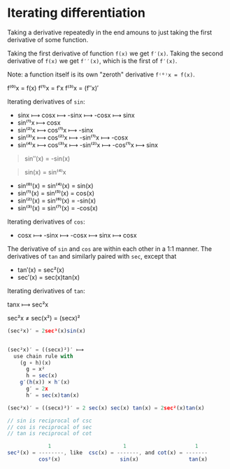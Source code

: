 # Iterating differentiation

Taking a derivative repeatedly in the end amouns to just taking the first derivative of some function.

Taking the first derivative of function `f(x)` we get `f′(x)`. Taking the second derivative of `f(x)` we get `f′′(x)`, which is the first of `f′(x)`.

Note: a function itself is its own "zeroth" derivative `f⁽⁰⁾x = f(x)`.

f⁽⁰⁾x = f(x)
f⁽¹⁾x = f′x
f⁽³⁾x = (f′′x)′

Iterating derivatives of `sin`:
- sinx ⟼ cosx ⟼ -sinx ⟼ -cosx ⟼ sinx
- sin⁽¹⁾x ⟼ cosx
- sin⁽²⁾x ⟼ cos⁽¹⁾x ⟼ -sinx
- sin⁽³⁾x ⟼ cos⁽²⁾x ⟼ -sin⁽¹⁾x ⟼ -cosx
- sin⁽⁴⁾x ⟼ cos⁽³⁾x ⟼ -sin⁽²⁾x ⟼ -cos⁽¹⁾x ⟼ sinx

>sin′′(x) = -sin(x)

>sin(x) = sin⁽⁴⁾x

- sin⁽⁰⁾(x) = sin⁽⁴⁾(x) =  sin(x)
- sin⁽¹⁾(x) = sin⁽⁵⁾(x) =  cos(x)
- sin⁽²⁾(x) = sin⁽⁶⁾(x) = -sin(x)
- sin⁽³⁾(x) = sin⁽⁷⁾(x) = -cos(x)

Iterating derivatives of `cos`:
- cosx ⟼ -sinx ⟼ -cosx ⟼ sinx ⟼ cosx

The derivative of `sin` and `cos` are within each other in a 1:1 manner. The derivatives of `tan` and similarly paired with `sec`, except that
- tan′(x) = sec²(x)
- sec′(x) = sec(x)tan(x)


Iterating derivatives of `tan`:

tanx ⟼ sec²x


sec²x ≠ sec(x²) = (secx)²

```js
(sec²x)′ = 2sec³(x)sin(x)


(sec²x)′ = ((secx)²)′ ⟼ 
  use chain rule with
    (g ∘ h)(x)
      g = x²
      h = sec(x)
    g′(h(x)) × h′(x)
      g′ = 2x
      h′ = sec(x)tan(x)

(sec²x)′ = ((secx)²)′ = 2 sec(x) sec(x) tan(x) = 2sec²(x)tan(x)

// sin is reciprocal of csc
// cos is reciprocal of sec
// tan is reciprocal of cot

             1                       1                      1
sec²(x) = --------, like  csc(x) = -------, and cot(x) = -------
          cos²(x)                   sin(x)                tan(x)


```
